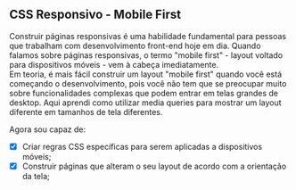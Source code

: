 ## CSS Responsivo - Mobile First

Construir páginas responsivas é uma habilidade fundamental para pessoas que trabalham com desenvolvimento front-end hoje em dia. Quando falamos sobre páginas responsivas, o termo "mobile first" - layout voltado para dispositivos móveis - vem à cabeça imediatamente.<br>
Em teoria, é mais fácil construir um layout "mobile first" quando você está começando o desenvolvimento, pois você não tem que se preocupar muito sobre funcionalidades complexas que podem entrar em telas grandes de desktop.
Aqui aprendi como utilizar media queries para mostrar um layout diferente em tamanhos de tela diferentes.

Agora sou capaz de:
- [x] Criar regras CSS específicas para serem aplicadas a dispositivos móveis;
- [x] Construir páginas que alteram o seu layout de acordo com a orientação da tela;
